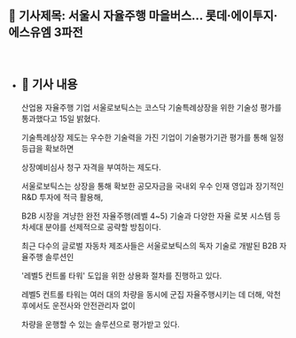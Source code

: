 ## 📰 기사제목: 서울시 자율주행 마을버스... 롯데·에이투지·에스유엠 3파전 
<br>

- ## 📄 기사 내용 

  산업용 자율주행 기업 서울로보틱스는 코스닥 기술특례상장을 위한 기술성 평가를 통과했다고 15일 밝혔다.

  기술특례상장 제도는 우수한 기술력을 가진 기업이 기술평가기관 평가를 통해 일정 등급을 확보하면

  상장예비심사 청구 자격을 부여하는 제도다.

  서울로보틱스는 상장을 통해 확보한 공모자금을 국내외 우수 인재 영입과 장기적인 R&D 투자에 적극 활용해,

  B2B 시장을 겨냥한 완전 자율주행(레벨 4~5) 기술과 다양한 자율 로봇 시스템 등 차세대 분야를 선제적으로 공략할 방침이다.

  최근 다수의 글로벌 자동차 제조사들은 서울로보틱스의 독자 기술로 개발된 B2B 자율주행 솔루션인

  '레벨5 컨트롤 타워' 도입을 위한 상용화 절차를 진행하고 있다.

  레벨5 컨트롤 타워는 여러 대의 차량을 동시에 군집 자율주행시키는 데 더해, 악천후에서도 운전사와 안전관리자 없이

  차량을 운행할 수 있는 솔루션으로 평가받고 있다.

